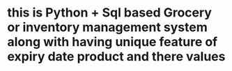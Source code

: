 # this is Python + Sql based Grocery or inventory management system along with having unique feature of expiry date product and there values 